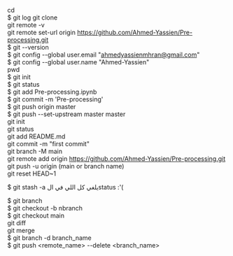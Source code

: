 cd  
$ git log
git clone  
git remote -v  
git remote set-url origin https://github.com/Ahmed-Yassien/Pre-processing.git   
$ git --version  
$ git config --global user.email "ahmedyassienmhran@gmail.com"  
$ git config --global user.name "Ahmed-Yassien"  
pwd  
$ git init  
$ git status  
$ git add Pre-processing.ipynb  
$ git commit -m 'Pre-processing'  
$ git push origin master  
$ git push --set-upstream master master  
git init  
git status  
git add README.md  
git commit -m "first commit"  
git branch -M main  
git remote add origin https://github.com/Ahmed-Yassien/Pre-processing.git  
git push -u origin (main or branch name)    
git reset HEAD~1    

$ git stash -a    يلغي كل اللي في الstatus :'(    

$ git branch  
$ git checkout -b nbranch  
$ git checkout main  
git diff   
git merge   
$ git branch -d branch_name   
$ git push <remote_name> --delete <branch_name>   
